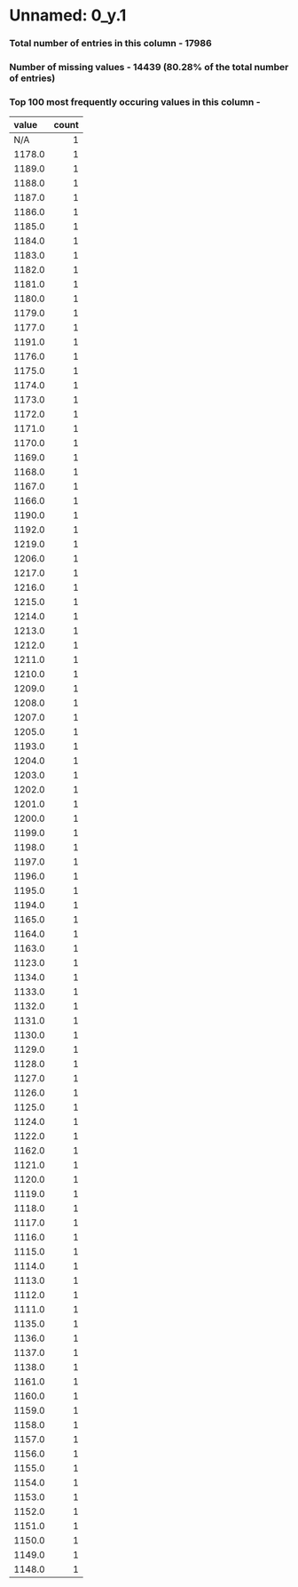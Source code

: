 
# Unnamed: 0_y.1

### Total number of entries in this column - 17986

### Number of missing values - 14439 (80.28% of the total number of entries)

### Top 100 most frequently occuring values in this column -

| value   |   count |
|:--------|--------:|
| N/A     |       1 |
| 1178.0  |       1 |
| 1189.0  |       1 |
| 1188.0  |       1 |
| 1187.0  |       1 |
| 1186.0  |       1 |
| 1185.0  |       1 |
| 1184.0  |       1 |
| 1183.0  |       1 |
| 1182.0  |       1 |
| 1181.0  |       1 |
| 1180.0  |       1 |
| 1179.0  |       1 |
| 1177.0  |       1 |
| 1191.0  |       1 |
| 1176.0  |       1 |
| 1175.0  |       1 |
| 1174.0  |       1 |
| 1173.0  |       1 |
| 1172.0  |       1 |
| 1171.0  |       1 |
| 1170.0  |       1 |
| 1169.0  |       1 |
| 1168.0  |       1 |
| 1167.0  |       1 |
| 1166.0  |       1 |
| 1190.0  |       1 |
| 1192.0  |       1 |
| 1219.0  |       1 |
| 1206.0  |       1 |
| 1217.0  |       1 |
| 1216.0  |       1 |
| 1215.0  |       1 |
| 1214.0  |       1 |
| 1213.0  |       1 |
| 1212.0  |       1 |
| 1211.0  |       1 |
| 1210.0  |       1 |
| 1209.0  |       1 |
| 1208.0  |       1 |
| 1207.0  |       1 |
| 1205.0  |       1 |
| 1193.0  |       1 |
| 1204.0  |       1 |
| 1203.0  |       1 |
| 1202.0  |       1 |
| 1201.0  |       1 |
| 1200.0  |       1 |
| 1199.0  |       1 |
| 1198.0  |       1 |
| 1197.0  |       1 |
| 1196.0  |       1 |
| 1195.0  |       1 |
| 1194.0  |       1 |
| 1165.0  |       1 |
| 1164.0  |       1 |
| 1163.0  |       1 |
| 1123.0  |       1 |
| 1134.0  |       1 |
| 1133.0  |       1 |
| 1132.0  |       1 |
| 1131.0  |       1 |
| 1130.0  |       1 |
| 1129.0  |       1 |
| 1128.0  |       1 |
| 1127.0  |       1 |
| 1126.0  |       1 |
| 1125.0  |       1 |
| 1124.0  |       1 |
| 1122.0  |       1 |
| 1162.0  |       1 |
| 1121.0  |       1 |
| 1120.0  |       1 |
| 1119.0  |       1 |
| 1118.0  |       1 |
| 1117.0  |       1 |
| 1116.0  |       1 |
| 1115.0  |       1 |
| 1114.0  |       1 |
| 1113.0  |       1 |
| 1112.0  |       1 |
| 1111.0  |       1 |
| 1135.0  |       1 |
| 1136.0  |       1 |
| 1137.0  |       1 |
| 1138.0  |       1 |
| 1161.0  |       1 |
| 1160.0  |       1 |
| 1159.0  |       1 |
| 1158.0  |       1 |
| 1157.0  |       1 |
| 1156.0  |       1 |
| 1155.0  |       1 |
| 1154.0  |       1 |
| 1153.0  |       1 |
| 1152.0  |       1 |
| 1151.0  |       1 |
| 1150.0  |       1 |
| 1149.0  |       1 |
| 1148.0  |       1 |
